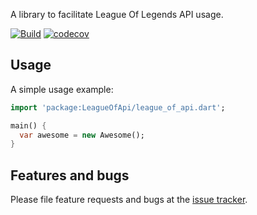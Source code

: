 A library to facilitate League Of Legends API usage.

[![Build](https://github.com/Driky/LeagueOfApi/actions/workflows/ci.yaml/badge.svg)](https://github.com/Driky/LeagueOfApi/actions/workflows/ci.yaml)
[![codecov](https://codecov.io/gh/Driky/LeagueOfApi/branch/main/graph/badge.svg?token=NH7CT5NTM5)](https://codecov.io/gh/Driky/LeagueOfApi)

## Usage

A simple usage example:

```dart
import 'package:LeagueOfApi/league_of_api.dart';

main() {
  var awesome = new Awesome();
}
```

## Features and bugs

Please file feature requests and bugs at the [issue tracker][tracker].

[tracker]: http://example.com/issues/replaceme
